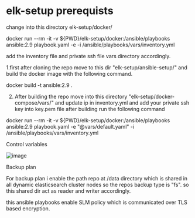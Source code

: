 # elk-setup prerequists

change into this directory elk-setup/docker/

 docker run --rm -it -v ${PWD}/elk-setup/docker:/ansible/playbooks ansible:2.9 playbook.yaml -e -i /ansible/playbooks/vars/inventory.yml

add the inventory file and private ssh file vars directory accordingly. 

1.first after cloning the repo move to this dir "elk-setup/ansible-setup/" and build the docker image with the following command.

  docker build -t ansible:2.9 .

2. After building the repo move into this directory "elk-setup/docker-compose/vars/" and update ip in inventory.yml and add your private ssh key into key.pem file after building run the following command
   
 docker run --rm -it -v ${PWD}/elk-setup/docker:/ansible/playbooks ansible:2.9 playbook.yaml -e "@vars/default.yaml" -i /ansible/playbooks/vars/inventory.yml
 
 
 Control variables
 
 ![image](https://user-images.githubusercontent.com/47210393/158875375-3678e86c-93d9-43bd-8beb-3d2757dcaeab.png)
 
 
 Backup plan 
 
 For backup plan i enable the path repo at /data directory which is shared in all dynamic elasticsearch cluster nodes so the repos backup type is "fs".
 so this shared dir act as reader and writer accordingly.
 
 this ansible playbooks enable SLM policy which is communicated over TLS based encryption.
